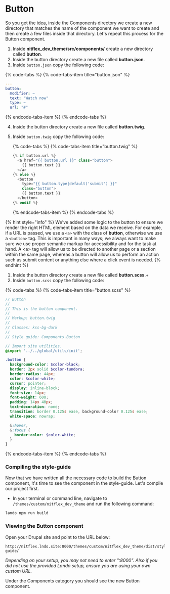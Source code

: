 # Button

So you get the idea, inside the Components directory we create a new directory that matches the name of the component we want to create and then create a few files inside that directory. Let's repeat this process for the Button component.

1. Inside **nitflex_dev_theme/src/components/** create a new directory called **button**.
2. Inside the button directory create a new file called **button.json**.
3. Inside `button.json` copy the following code:

  {% code-tabs %}
  {% code-tabs-item title="button.json" %}
  ```yaml
  ---
  button:
    modifier: ~
    text: "Watch now"
    type: ~
    url: "#"
  ```
  {% endcode-tabs-item %}
  {% endcode-tabs %}

4. Inside the button directory create a new file called **button.twig**.
5. Inside `button.twig` copy the following code:


   {% code-tabs %}
   {% code-tabs-item title="button.twig" %}
   ```php
   {% if button.url %}
     <a href="{{ button.url }}" class="button">
       {{ button.text }}
     </a>
   {% else %}
     <button
       type="{{ button.type|default('submit') }}"
       class="button">
       {{ button.text }}
     </button>
   {% endif %}
   ```
   {% endcode-tabs-item %}
   {% endcode-tabs %}

{% hint style="info" %}
We've added some logic to the button to ensure we render the right HTML element based on the data we receive. For example, if a URL is passed, we use a `<a>` with the class of **button**, otherwise we use a `<button>` tag.  This is important in many ways; we always want to make sure we use proper semantic markup for accessibility and for the task at hand.  A &lt;a&gt; tag will allow us to be directed to another page or a section within the same page, whereas a button will allow us to perform an action such as submit content or anything else where a click event is needed.
{% endhint %}

1. Inside the button directory create a new file called **button.scss**.+
2. Inside `button.scss` copy the following code:

{% code-tabs %}
{% code-tabs-item title="button.scss" %}
```scss
// Button
//
// This is the button component.
//
// Markup: button.twig
//
// Classes: kss-bg-dark
//
// Style guide: Components.Button

// Import site utilities.
@import '../../global/utils/init';

.button {
  background-color: $color-black;
  border: 2px solid $color-tundora;
  border-radius: 44px;
  color: $color-white;
  cursor: pointer;
  display: inline-block;
  font-size: 14px;
  font-weight: 600;
  padding: 14px 40px;
  text-decoration: none;
  transition: border 0.125s ease, background-color 0.125s ease;
  white-space: nowrap;

  &:hover,
  &:focus {
    border-color: $color-white;
  }
}
```
{% endcode-tabs-item %}
{% endcode-tabs %}

### Compiling the style-guide

Now that we have written all the necessary code to build the Button component, it's time to see the component in the style-guide. Let's compile our project first.

* In your terminal or command line, navigate to `/themes/custom/nitflex_dev_theme` and run the following command:

```bash
lando npm run build
```

### Viewing the Button component

Open your Drupal site and point to the URL below:

```text
http://nitflex.lndo.site:8000/themes/custom/nitflex_dev_theme/dist/style-guide/
```

_Depending on your setup, you may not need to enter ":8000". Also if you did not use the provided Lando setup, ensure you are using your own custom URL._

Under the Components category you should see the new Button component.
